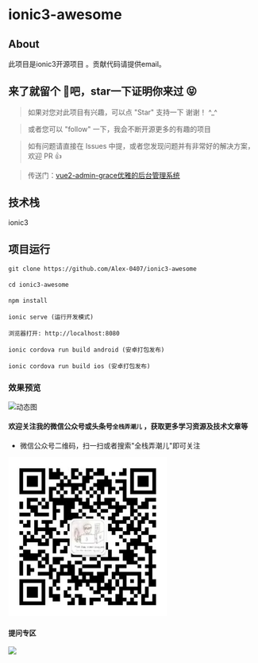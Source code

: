 # ionic3-awesome

## About

此项目是ionic3开源项目 。贡献代码请提供email。


## 来了就留个 :feet:吧，star一下证明你来过  :stuck_out_tongue_closed_eyes:

>  如果对您对此项目有兴趣，可以点 "Star" 支持一下 谢谢！ ^_^

>  或者您可以 "follow" 一下，我会不断开源更多的有趣的项目

>  如有问题请直接在 Issues 中提，或者您发现问题并有非常好的解决方案，欢迎 PR 👍

>  传送门：[vue2-admin-grace优雅的后台管理系统](https://github.com/Alex-0407/vue2-admin-grace)


## 技术栈

ionic3


## 项目运行

```
git clone https://github.com/Alex-0407/ionic3-awesome

cd ionic3-awesome 

npm install

ionic serve (运行开发模式)

浏览器打开: http://localhost:8080

ionic cordova run build android (安卓打包发布)

ionic cordova run build ios (安卓打包发布)
```
### 效果预览

![动态图](https://github.com/alex-0407/ionic3-awesome/blob/develop/src/assets/screen/ionic3-awesome-v0.12.gif?raw=true)

#### 欢迎关注我的微信公众号或头条号`全栈弄潮儿` ，获取更多学习资源及技术文章等

* 微信公众号二维码，扫一扫或者搜索"全栈弄潮儿"即可关注

<img src="https://github.com/Alex-0407/sinacloud-node/blob/master/fullstack-8cm.jpg" width="320px" style="display:inline;">

#### 提问专区

<img src="https://github.com/alex-0407/ionic3-awesome/blob/develop/src/assets/imgs/question.jpg" width="320px" style="display:inline;">
